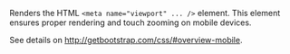 Renders the HTML `<meta name="viewport" ... />` element.
This element ensures proper rendering and touch zooming on mobile devices. 

See details on <http://getbootstrap.com/css/#overview-mobile>.